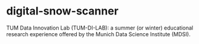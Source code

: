 # digital-snow-scanner
TUM Data Innovation Lab (TUM-DI-LAB): a summer (or winter) educational research experience offered by the Munich Data Science Institute (MDSI).

